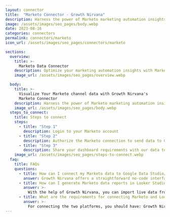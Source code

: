 ```yaml
---
layout: connector
title:  "Marketo Connector - Growth Nirvana"
description: Harness the power of Marketo marketing automation insights integrated into Looker Studio for strategic marketing decisions.
image: /assets/images/seo_pages/body.webp
date: 2023-08-16
categories: connectors
permalink: connectors/marketo
icon_url: /assets/images/seo_pages/connectors/marketo

sections:
  overview:
    title: >-
      Marketo Data Connector
    description: Optimize your marketing automation insights with Marketo integration. Seamlessly merge marketing automation data from Marketo with Looker Studio's analytical capabilities, unlocking insights that drive marketing campaigns, lead generation, and operational excellence.
    image_url: /assets/images/seo_pages/overview.webp

  body:
    title: >-
      Visualize Your Marketo channel data with Growth Nirvana's
      Marketo Connector
    description: Harness the power of Marketo marketing automation insights integrated into Looker Studio for strategic marketing decisions.
    image_url: /assets/images/seo_pages/body.webp
  steps_to_connect:
    title: Steps to connect
    steps:
      - title: "Step 1"
        description: Login to your Marketo account
      - title: "Step 2"
        description: Authorize the Marketo connection to send data to Growth Nirvana
      - title: "Step 3"
        description: Share your dashboard requirements with our data team. We will build the report for you.
    image_url: /assets/images/seo_pages/steps-to-connect.webp
  faq:
    title: FAQs
    questions:
      - title: How can I connect my Marketo data to Google Data Studio/Looker Studio?
        answer: Growth Nirvana offers a straightforward no-code interface to connect to Marketo data sources.
      - title: How can I generate Marketo data reports in Looker Studio?
        answer: >-
          With the help of Growth Nirvana, you can import live data from Marketo into Looker Studio. These data can be viewed in charts, tables, and dashboards to generate branded reports that can be shared instantly.
      - title: What are the requirements for connecting Marketo and Looker Studio?
        answer: >-
          For connecting the two platforms, you should have: Growth Nirvana Account and Marketo Ads Account
---
```

